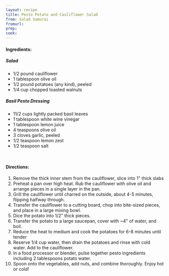 ```yaml
---
layout: recipe
title: Pesto Potato and Cauliflower Salad
from: Salad Samurai
fromurl: 
prep: 
cook: 
---
```


#### Ingredients:

##### Salad
* 1/2 pound cauliflower
* 1 tablespoon olive oil
* 1/2 pound potatoes (any kind), peeled
* 1/4 cup chopped toasted walnuts

##### Basil Pesto Dressing
* 11/2 cups lightly packed basil leaves
* 1 tablespoon white wine vinegar
* 1 tablespoon lemon juice
* 4 teaspoons olive oil
* 3 cloves garlic, peeled
* 1/2 teaspoon lemon zest
* 1/2 teaspoon salt

<br>

#### Directions:

1. Remove the thick inner stem from the cauliflower, slice into 1"
thick slabs
2. Preheat a pan over high heat. Rub the cauliflower with olive oil
and arrange pieces in a single layer in the pan.
3. Grill the cauliflower until charred on the outside, about 4-5
minutes, flipping halfway through.
4. Transfer the cauliflower to a cutting board, chop into bite-sized
pieces, and place in a large mixing bowl.
5. Dice the potato into 1/2" thick pieces.
6. Transfer the potato to a large saucepan, cover with ~4" of water,
and boil.
7. Reduce the heat to medium and cook the potatoes for 6-8 minutes
until tender
8. Reserve 1/4 cup water, then drain the potatoes and rinse with cold
water. Add to the cauliflower.
9. In a food processor or blender, pulse together pesto ingredients
including 2 tablespoons potato water.
10. Spoon onto the vegetables, add nuts, and combine thoroughly. Enjoy
hot or cold!
